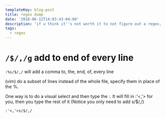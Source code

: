 ```yaml
---
templateKey: blog-post
title: regex dump
date: '2018-06-12T14:03:43-04:00'
description: 'if u think it''s not worth it to not figure out a regex, don '
tags:
  - regex
---
```


# `/$/,/g` add to end of every line

`:%s/$/,/` will add a comma 
											to, 
											the, 
											end, 
											of, 
											every line

(vim) do a subset of lines instead of the whole file, specify them in place of the %.

One way is to do a visual select and then type the :. It will fill in :'<,'> for you, then you type the rest of it (Notice you only need to add s/$/,/)

`:'<,'>s/$/,/`
